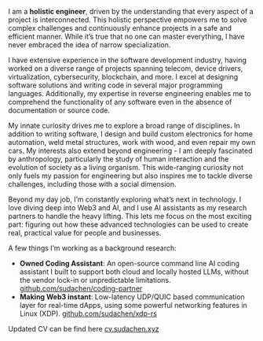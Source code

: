 I am a __holistic engineer__, driven by the understanding that every aspect of a project is interconnected. This holistic perspective empowers me to solve complex challenges and continuously enhance projects in a safe and efficient manner. While it’s true that no one can master everything, I have never embraced the idea of narrow specialization.

I have extensive experience in the software development industry, having worked on a diverse range of projects spanning telecom, device drivers, virtualization, cybersecurity, blockchain, and more. I excel at designing software solutions and writing code in several major programming languages. Additionally, my expertise in reverse engineering enables me to comprehend the functionality of any software even in the absence of documentation or source code.

My innate curiosity drives me to explore a broad range of disciplines. In addition to writing software, I design and build custom electronics for home automation, weld metal structures, work with wood, and even repair my own cars. My interests also extend beyond engineering - I am deeply fascinated by anthropology, particularly the study of human interaction and the evolution of society as a living organism. This wide-ranging curiosity not only fuels my passion for engineering but also inspires me to tackle diverse challenges, including those with a social dimension.

Beyond my day job, I’m constantly exploring what’s next in technology. I love diving deep into Web3 and AI, and I use AI assistants as my research partners to handle the heavy lifting. This lets me focus on the most exciting part: figuring out how these advanced technologies can be used to create real, practical value for people and businesses.

A few things I’m working as a background research:   
* __Owned Coding Assistant__: An open-source command line AI coding assistant I built to support both cloud and locally hosted LLMs, without the vendor lock-in or unpredictable limitations. [github.com/sudachen/coding-partner](https://github.com/sudachen/coding-partner)
* __Making Web3 instant__: Low-latency UDP/QUIC based communication layer for real-time dApps, using some powerful networking features in Linux (XDP). [github.com/sudachen/xdp-rs](https://github.com/sudachen/xdp-rs)

Updated CV can be find here [cv.sudachen.xyz](http://cv.sudachen.xyz)

